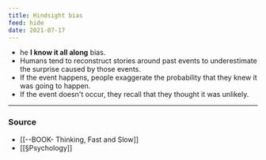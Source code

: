 ```yaml
---
title: Hindsight bias
feed: hide
date: 2021-07-17
---
```


- he **I know it all along** bias. 
- Humans tend to reconstruct stories around past events to underestimate the surprise caused by those events. 
- If the event happens, people exaggerate the probability that they knew it was going to happen. 
- If the event doesn't occur, they recall that they thought it was unlikely.

--- 

### Source
-  [[--BOOK- Thinking, Fast and Slow]]
- [[§Psychology]]